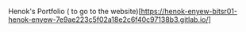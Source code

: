 Henok's Portfolio ( to go to the website)[https://henok-enyew-bitsr01-henok-enyew-7e9ae223c5f02a18e2c6f40c97138b3.gitlab.io/]
